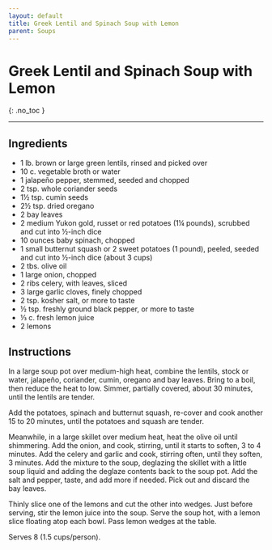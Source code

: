 ```yaml
---
layout: default
title: Greek Lentil and Spinach Soup with Lemon
parent: Soups
---
```


# Greek Lentil and Spinach Soup with Lemon
{: .no_toc }

---

## Ingredients
<ul>
	<li>1 lb. brown or large green lentils, rinsed and picked over</li>
	<li>10 c. vegetable broth or water</li>
	<li>1 jalapeño pepper, stemmed, seeded and chopped</li>
	<li>2 tsp. whole coriander seeds</li>
	<li>1½ tsp. cumin seeds</li>
	<li>2½ tsp. dried oregano</li>
	<li>2 bay leaves</li>
	<li>2 medium Yukon gold, russet or red potatoes (1¼ pounds), scrubbed and cut into ½-inch
dice</li>
	<li>10 ounces baby spinach, chopped</li>
	<li>1 small butternut squash or 2 sweet potatoes (1 pound), peeled, seeded and cut
into ½-inch dice (about 3 cups)</li>
	<li>2 tbs. olive oil</li>
	<li>1 large onion, chopped</li>
	<li>2 ribs celery, with leaves, sliced</li>
	<li>3 large garlic cloves, finely chopped</li>
	<li>2 tsp. kosher salt, or more to taste</li>
	<li>½ tsp. freshly ground black pepper, or more to taste</li>
	<li>⅓ c. fresh lemon juice</li>
	<li>2 lemons</li>
</ul>

## Instructions
In a large soup pot over medium-high heat, combine the lentils, stock or water, jalapeño, coriander, cumin, oregano and bay leaves. Bring to a boil, then reduce the heat to low. Simmer, partially covered, about 30 minutes, until the lentils are tender.

Add the potatoes, spinach and butternut squash, re-cover and cook another 15 to 20 minutes, until the potatoes and squash are tender.

Meanwhile, in a large skillet over medium heat, heat the olive oil until shimmering. Add the onion, and cook, stirring, until it starts to soften, 3 to 4 minutes. Add the celery and garlic and cook, stirring often, until they soften, 3 minutes. Add the mixture to the soup, deglazing the skillet with a little soup liquid and adding the deglaze contents back to the soup pot. Add the salt and pepper, taste, and add more if needed. Pick out and discard the bay leaves.

Thinly slice one of the lemons and cut the other into wedges. Just before serving, stir the lemon juice into the soup. Serve the soup hot, with a lemon slice floating atop each bowl. Pass lemon wedges at the table.

Serves 8 (1.5 cups/person).